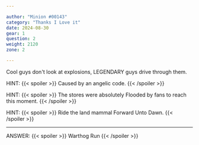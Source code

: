 ```yaml
---

author: "Minion #00143"
category: "Thanks I Love it"
date: 2024-08-30
gear: 1
question: 2
weight: 2120
zone: 2

---
```


Cool guys don't look at explosions, LEGENDARY guys drive through them.

HINT: {{< spoiler >}} Caused by an angelic code. {{< /spoiler >}}

HINT: {{< spoiler >}} The stores were absolutely Flooded by fans to reach this moment. {{< /spoiler >}}

HINT: {{< spoiler >}} Ride the land mammal Forward Unto Dawn. {{< /spoiler >}}

---

ANSWER: {{< spoiler >}} Warthog Run {{< /spoiler >}}

